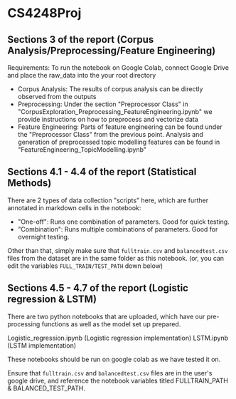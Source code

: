 # CS4248Proj

## Sections 3 of the report (Corpus Analysis/Preprocessing/Feature Engineering)
Requirements: To run the notebook on Google Colab, connect Google Drive and place the raw_data into the your root directory
- Corpus Analysis: The results of corpus analysis can be directly observed from the outputs
- Preprocessing: Under the section "Preprocessor Class" in "CorpusExploration_Preprocessing_FeatureEngineering.ipynb" we provide instructions on how to preprocess and vectorize data
- Feature Engineering: Parts of feature engineering can be found under the "Preprocessor Class" from the previous point. Analysis and generation of preprocessed topic modelling features can be found in "FeatureEngineering_TopicModelling.ipynb"

## Sections 4.1 - 4.4 of the report (Statistical Methods)

There are 2 types of data collection "scripts" here, which are further annotated in markdown cells in the notebook:
- "One-off": Runs one combination of parameters. Good for quick testing.
- "Combination": Runs multiple combinations of parameters. Good for overnight testing.

Other than that, simply make sure that `fulltrain.csv` and `balancedtest.csv` files from the dataset are in the same folder as this notebook. (or, you can edit the variables `FULL_TRAIN/TEST_PATH` down below)

## Sections 4.5 - 4.7 of the report (Logistic regression & LSTM)

There are two python notebooks that are uploaded, which have our pre-processing functions as well as the model set up prepared. 

Logistic_regression.ipynb (Logistic regression implementation)
LSTM.ipynb (LSTM implementation)

These notebooks should be run on google colab as we have tested it on.

Ensure that `fulltrain.csv` and `balancedtest.csv` files are in the user's google drive, and reference the notebook variables titled FULLTRAIN_PATH &
BALANCED_TEST_PATH.




